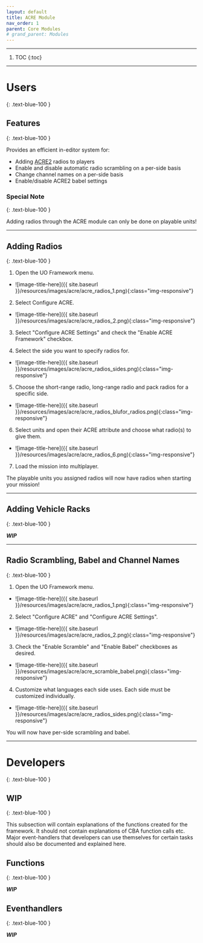 ```yaml
---
layout: default
title: ACRE Module
nav_order: 1
parent: Core Modules
# grand_parent: Modules
---
```


---

1. TOC
{:toc}

---

# Users
{: .text-blue-100 }

## Features
{: .text-blue-100 }

Provides an efficient in-editor system for:
- Adding [ACRE2](https://github.com/IDI-Systems/acre2) radios to players
- Enable and disable automatic radio scrambling on a per-side basis
- Change channel names on a per-side basis
- Enable/disable ACRE2 babel settings 

### Special Note
{: .text-blue-100 }

Adding radios through the ACRE module can only be done on playable units!

---

## Adding Radios
{: .text-blue-100 }

1. Open the UO Framework menu.
* ![image-title-here]({{ site.baseurl }}/resources/images/acre/acre_radios_1.png){:class="img-responsive"}

2. Select Configure ACRE.
* ![image-title-here]({{ site.baseurl }}/resources/images/acre/acre_radios_2.png){:class="img-responsive"}

3. Select "Configure ACRE Settings" and check the "Enable ACRE Framework" checkbox.

4. Select the side you want to specify radios for.
* ![image-title-here]({{ site.baseurl }}/resources/images/acre/acre_radios_sides.png){:class="img-responsive"}

5. Choose the short-range radio, long-range radio and pack radios for a specific side.
* ![image-title-here]({{ site.baseurl }}/resources/images/acre/acre_radios_blufor_radios.png){:class="img-responsive"}

6. Select units and open their ACRE attribute and choose what radio(s) to give them.
* ![image-title-here]({{ site.baseurl }}/resources/images/acre/acre_radios_6.png){:class="img-responsive"}

7. Load the mission into multiplayer.

The playable units you assigned radios will now have radios when starting your mission!

---

## Adding Vehicle Racks
{: .text-blue-100 }

_**WIP**_

---

## Radio Scrambling, Babel and Channel Names
{: .text-blue-100 }

1. Open the UO Framework menu.
* ![image-title-here]({{ site.baseurl }}/resources/images/acre/acre_radios_1.png){:class="img-responsive"}

2. Select "Configure ACRE" and "Configure ACRE Settings".
* ![image-title-here]({{ site.baseurl }}/resources/images/acre/acre_radios_2.png){:class="img-responsive"}

3. Check the "Enable Scramble" and "Enable Babel" checkboxes as desired.
* ![image-title-here]({{ site.baseurl }}/resources/images/acre/acre_scramble_babel.png){:class="img-responsive"}

4. Customize what languages each side uses. Each side must be customized individually.
* ![image-title-here]({{ site.baseurl }}/resources/images/acre/acre_radios_sides.png){:class="img-responsive"}

You will now have per-side scrambling and babel.

---

# Developers
{: .text-blue-100 }

## WIP
{: .text-blue-100 }

This subsection will contain explanations of the functions created for the framework.
It should not contain explanations of CBA function calls etc.
Major event-handlers that developers can use themselves for certain tasks should also be documented and explained here.

## Functions
{: .text-blue-100 }

_**WIP**_

## Eventhandlers
{: .text-blue-100 }

_**WIP**_
